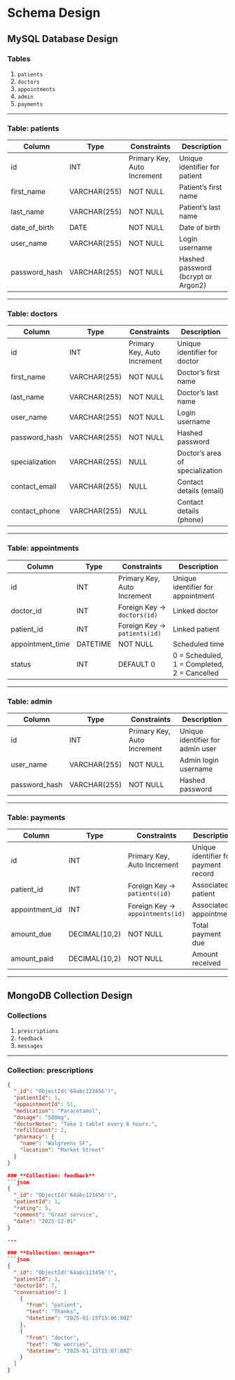 # Schema Design

## MySQL Database Design

### Tables
1. `patients`
2. `doctors`
3. `appointments`
4. `admin`
5. `payments`

---

### **Table: patients**
| Column | Type | Constraints | Description |
|---------|------|-------------|--------------|
| id | INT | Primary Key, Auto Increment | Unique identifier for patient |
| first_name | VARCHAR(255) | NOT NULL | Patient’s first name |
| last_name | VARCHAR(255) | NOT NULL | Patient’s last name |
| date_of_birth | DATE | NOT NULL | Date of birth |
| user_name | VARCHAR(255) | NOT NULL | Login username |
| password_hash | VARCHAR(255) | NOT NULL | Hashed password (bcrypt or Argon2) |

---

### **Table: doctors**
| Column | Type | Constraints | Description |
|---------|------|-------------|--------------|
| id | INT | Primary Key, Auto Increment | Unique identifier for doctor |
| first_name | VARCHAR(255) | NOT NULL | Doctor’s first name |
| last_name | VARCHAR(255) | NOT NULL | Doctor’s last name |
| user_name | VARCHAR(255) | NOT NULL | Login username |
| password_hash | VARCHAR(255) | NOT NULL | Hashed password |
| specialization | VARCHAR(255) | NULL | Doctor’s area of specialization |
| contact_email | VARCHAR(255) | NULL | Contact details (email) |
| contact_phone | VARCHAR(255) | NULL | Contact details (phone) |

---

### **Table: appointments**
| Column | Type | Constraints | Description |
|---------|------|-------------|--------------|
| id | INT | Primary Key, Auto Increment | Unique identifier for appointment |
| doctor_id | INT | Foreign Key → `doctors(id)` | Linked doctor |
| patient_id | INT | Foreign Key → `patients(id)` | Linked patient |
| appointment_time | DATETIME | NOT NULL | Scheduled time |
| status | INT | DEFAULT 0 | 0 = Scheduled, 1 = Completed, 2 = Cancelled |

---

### **Table: admin**
| Column | Type | Constraints | Description |
|---------|------|-------------|--------------|
| id | INT | Primary Key, Auto Increment | Unique identifier for admin user |
| user_name | VARCHAR(255) | NOT NULL | Admin login username |
| password_hash | VARCHAR(255) | NOT NULL | Hashed password |

---

### **Table: payments**
| Column | Type | Constraints | Description |
|---------|------|-------------|--------------|
| id | INT | Primary Key, Auto Increment | Unique identifier for payment record |
| patient_id | INT | Foreign Key → `patients(id)` | Associated patient |
| appointment_id | INT | Foreign Key → `appointments(id)` | Associated appointment |
| amount_due | DECIMAL(10,2) | NOT NULL | Total payment due |
| amount_paid | DECIMAL(10,2) | NOT NULL | Amount received |

---

## MongoDB Collection Design

### Collections
1. `prescriptions`
2. `feedback`
3. `messages`

---

### **Collection: prescriptions**
```json
{
  "_id": "ObjectId('64abc123456')",
  "patientId": 1,
  "appointmentId": 51,
  "medication": "Paracetamol",
  "dosage": "500mg",
  "doctorNotes": "Take 1 tablet every 6 hours.",
  "refillCount": 2,
  "pharmacy": {
    "name": "Walgreens SF",
    "location": "Market Street"
  }
}

### **Collection: feedback**
```json
{
  "_id": "ObjectId('64abc123456')",
  "patientId": 1,
  "rating": 5,
  "comment": "Great service",
  "date": "2025-12-01"
}

---

### **Collection: messages**
```json
{
  "_id": "ObjectId('64abc123456')",
  "patientId": 1,
  "doctorId": 7,
  "conversation": [
    {
      "from": "patient",
      "text": "Thanks",
      "datetime": "2025-01-15T15:06:00Z"
    },
    {
      "from": "doctor",
      "text": "No worries",
      "datetime": "2025-01-15T15:07:00Z"
    }
  ]
}


